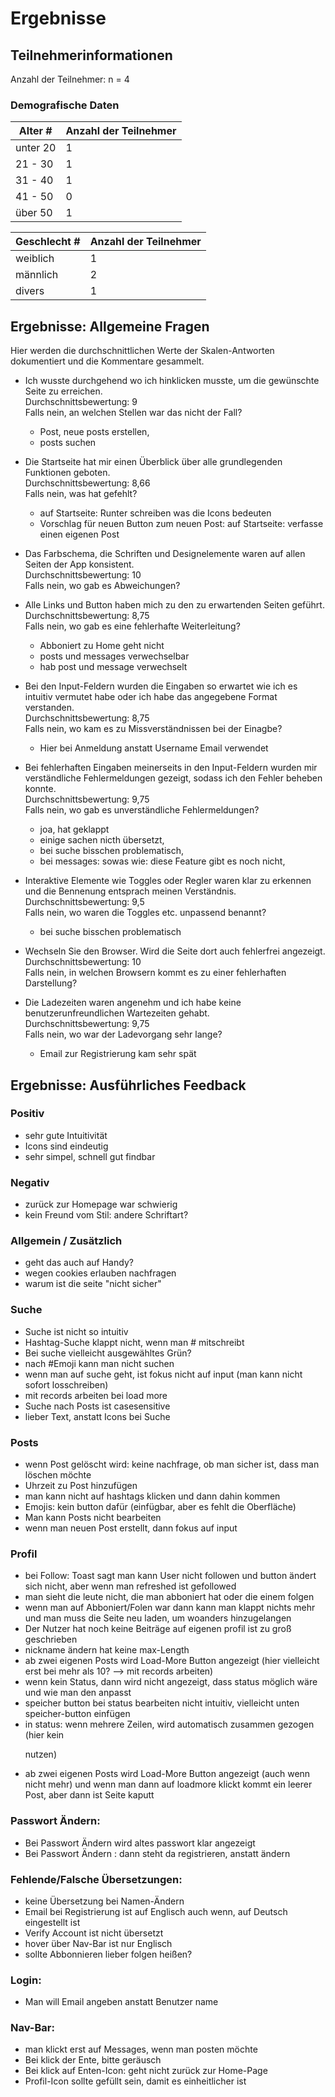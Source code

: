 # Ergebnisse

## Teilnehmerinformationen
Anzahl der Teilnehmer: n = 4

### Demografische Daten
| Alter # | Anzahl der Teilnehmer  |
|---------|---------|
|   unter 20     |   1     |
|   21 - 30     |   1     |
|   31 - 40     |   1     |
|   41 - 50     |   0     |
|   über 50     |   1    |

| Geschlecht # | Anzahl der Teilnehmer  |
|---------|---------|
|   weiblich     |   1     |
|   männlich     |   2     |
|   divers     |   1     |

## Ergebnisse: Allgemeine Fragen

Hier werden die durchschnittlichen Werte der Skalen-Antworten dokumentiert und die Kommentare gesammelt.

- Ich wusste durchgehend wo ich hinklicken musste, um die gewünschte Seite zu erreichen. <br>
Durchschnittsbewertung: 9 <br>
Falls nein, an welchen Stellen war das nicht der Fall?
    - Post, neue posts erstellen, 
    - posts suchen

- Die Startseite hat mir einen Überblick über alle grundlegenden Funktionen geboten. <br>
Durchschnittsbewertung: 8,66  <br>
Falls nein, was hat gefehlt?
    - auf Startseite: Runter schreiben was die Icons bedeuten
    - Vorschlag für neuen Button zum neuen Post: auf Startseite: verfasse einen eigenen Post

- Das Farbschema, die Schriften und Designelemente waren auf allen Seiten der App konsistent. <br>
Durchschnittsbewertung: 10  <br>
Falls nein, wo gab es Abweichungen?

- Alle Links und Button haben mich zu den zu erwartenden Seiten geführt. <br>
Durchschnittsbewertung: 8,75  <br>
Falls nein, wo gab es eine fehlerhafte Weiterleitung?
    - Abboniert zu Home geht nicht 
    - posts und messages verwechselbar 
    - hab post und message verwechselt

- Bei den Input-Feldern wurden die Eingaben so erwartet wie ich es intuitiv vermutet habe oder ich habe das angegebene Format verstanden. <br>
Durchschnittsbewertung: 8,75  <br>
Falls nein, wo kam es zu Missverständnissen bei der Einagbe?
    - Hier bei Anmeldung anstatt Username Email verwendet

- Bei fehlerhaften Eingaben meinerseits in den Input-Feldern wurden mir verständliche Fehlermeldungen gezeigt, sodass ich den Fehler beheben konnte. <br>
Durchschnittsbewertung: 9,75  <br>
Falls nein, wo gab es unverständliche Fehlermeldungen?
    - joa, hat geklappt 
    - einige sachen nicth übersetzt, 
    - bei suche bisschen problematisch, 
    - bei messages: sowas wie: diese Feature gibt es noch nicht, 

- Interaktive Elemente wie Toggles oder Regler waren klar zu erkennen und die Bennenung entsprach meinen Verständnis. <br>
Durchschnittsbewertung: 9,5 <br>
Falls nein, wo waren die Toggles etc. unpassend benannt?
    - bei suche bisschen problematisch

- Wechseln Sie den Browser. Wird die Seite dort auch fehlerfrei angezeigt. <br>
Durchschnittsbewertung: 10 <br>
Falls nein, in welchen Browsern kommt es zu einer fehlerhaften Darstellung?

- Die Ladezeiten waren angenehm und ich habe keine benutzerunfreundlichen Wartezeiten gehabt. <br> 
Durchschnittsbewertung: 9,75 <br>
Falls nein, wo war der Ladevorgang sehr lange?
    - Email zur Registrierung kam sehr spät

## Ergebnisse: Ausführliches Feedback

### Positiv
- sehr gute Intuitivität
- Icons sind eindeutig
- sehr simpel, schnell gut findbar

### Negativ
- zurück zur Homepage war schwierig
- kein Freund vom Stil: andere Schriftart?

### Allgemein / Zusätzlich
- geht das auch auf Handy?
- wegen cookies erlauben nachfragen
- warum ist die seite "nicht sicher"

### Suche
- Suche ist nicht so intuitiv
- Hashtag-Suche klappt nicht, wenn man # mitschreibt
- Bei suche vielleicht ausgewähltes Grün?
- nach #Emoji kann man nicht suchen
- wenn man auf suche geht, ist fokus nicht auf input (man kann nicht sofort losschreiben)
- mit records arbeiten bei load more
- Suche nach Posts ist casesensitive
- lieber Text, anstatt Icons bei Suche

### Posts
- wenn Post gelöscht wird: keine nachfrage, ob man sicher ist, dass man löschen möchte
- Uhrzeit zu Post hinzufügen
- man kann nicht auf hashtags klicken und dann dahin kommen
- Emojis: kein button dafür (einfügbar, aber es fehlt die Oberfläche)
- Man kann Posts nicht bearbeiten
- wenn man neuen Post erstellt, dann fokus auf input

### Profil
- bei Follow: Toast sagt man kann User nicht followen und button ändert sich nicht, aber wenn man refreshed ist gefollowed
- man sieht die leute nicht, die man abboniert hat oder die einem folgen
- wenn man auf Abboniert/Folen war dann kann man klappt nichts mehr und man muss die Seite neu laden, um woanders hinzugelangen
- Der Nutzer hat noch keine Beiträge auf eigenen profil ist zu groß geschrieben
- nickname ändern hat keine max-Length
- ab zwei eigenen Posts wird Load-More Button angezeigt (hier vielleicht erst bei mehr als 10? --> mit records arbeiten)
- wenn kein Status, dann wird nicht angezeigt, dass status möglich wäre und wie man den anpasst
- speicher button bei status bearbeiten nicht intuitiv, vielleicht unten speicher-button einfügen
- in status: wenn mehrere Zeilen, wird automatisch zusammen gezogen (hier kein <p/> nutzen)
- ab zwei eigenen Posts wird Load-More Button angezeigt (auch wenn nicht mehr) und wenn man dann auf loadmore klickt kommt ein leerer Post, aber dann ist Seite kaputt


### Passwort Ändern:
- Bei Passwort Ändern wird altes passwort klar angezeigt
- Bei Passwort Ändern : dann steht da registrieren, anstatt ändern

### Fehlende/Falsche Übersetzungen:
- keine Übersetzung bei Namen-Ändern
- Email bei Registrierung ist auf Englisch auch wenn, auf Deutsch eingestellt ist
- Verify Account ist nicht übersetzt
- hover über Nav-Bar ist nur Englisch
- sollte Abbonnieren lieber folgen heißen?

### Login:
- Man will Email angeben anstatt Benutzer name

### Nav-Bar:
- man klickt erst auf Messages, wenn man posten möchte
- Bei klick der Ente, bitte geräusch
- Bei klick auf Enten-Icon: geht nicht zurück zur Home-Page
- Profil-Icon sollte gefüllt sein, damit es einheitlicher ist
 



